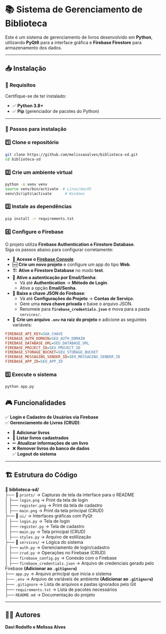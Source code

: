 # 📚 Sistema de Gerenciamento de Biblioteca

Este é um sistema de gerenciamento de livros desenvolvido em **Python**, utilizando **PyQt6** para a interface gráfica e **Firebase Firestore** para armazenamento dos dados.

---

## 📥 **Instalação**

### 🔧 **Requisitos**
Certifique-se de ter instalado:
- ✅ **Python 3.8+**
- ✅ **Pip** (gerenciador de pacotes do Python)

---

### 📌 **Passos para instalação**

### 1️⃣ **Clone o repositório**
```bash
git clone https://github.com/melissaoalves/biblioteca-sd.git
cd biblioteca-sd
```

### 2️⃣ **Crie um ambiente virtual** 
```bash
python -m venv venv
source venv/bin/activate  # Linux/macOS
venv\Scripts\activate      # Windows
```

### 3️⃣ **Instale as dependências**
```bash
pip install -r requirements.txt
```

### 4️⃣ **Configure o Firebase**  
O projeto utiliza **Firebase Authentication e Firestore Database**.  
Siga os passos abaixo para configurar corretamente:

- 🔗 **Acesse o [Firebase Console](https://console.firebase.google.com/)**  
- 🆕 **Crie um novo projeto** e configure um app do tipo **Web**.  
- 🏗 **Ative o Firestore Database** no modo **test**.  
- 🔐 **Ative a autenticação por Email/Senha**:  
  - Vá até **Authentication** → **Método de Login**.  
  - Ative a opção **Email/Senha**.  
- 🔑 **Baixe a chave JSON do Firebase**:  
  - Vá até **Configurações do Projeto** → **Contas de Serviço**.  
  - Gere uma **nova chave privada** e baixe o arquivo JSON.  
  - Renomeie para **`firebase_credentials.json`** e mova para a pasta `services/`.  
- 📝 **Crie um arquivo `.env` na raiz do projeto** e adicione as seguintes variáveis:  
```ini
FIREBASE_API_KEY=SUA_CHAVE
FIREBASE_AUTH_DOMAIN=SEU_AUTH_DOMAIN
FIREBASE_DATABASE_URL=SEU_DATABASE_URL
FIREBASE_PROJECT_ID=SEU_PROJECT_ID
FIREBASE_STORAGE_BUCKET=SEU_STORAGE_BUCKET
FIREBASE_MESSAGING_SENDER_ID=SEU_MESSAGING_SENDER_ID
FIREBASE_APP_ID=SEU_APP_ID
```

### 5️⃣ **Execute o sistema**
   ```bash
   python app.py
   ```

## 🎮 **Funcionalidades**
✅ **Login e Cadastro de Usuários via Firebase**  
✅ **Gerenciamento de Livros (CRUD)**:  
- 📌 **Adicionar livros**  
- 📄 **Listar livros cadastrados**  
- ✏ **Atualizar informações de um livro**  
- ❌ **Remover livros do banco de dados**  
✅ **Logout do sistema**

---

## 🏗 **Estrutura do Código**
📂 **biblioteca-sd/**  
├── 📂 `prints/` → Capturas de tela da interface para o README  
│   ├── `login.png` → Print da tela de login  
│   ├── `register.png` → Print da tela de cadastro  
│   ├── `main.png` → Print da tela principal (CRUD)  
├── 📂 `ui/` → Interfaces gráficas com PyQt  
│   ├── `login.py` → Tela de login  
│   ├── `register.py` → Tela de cadastro  
│   ├── `main.py` → Tela principal (CRUD)  
│   ├── `styles.py` → Arquivo de estilização  
├── 📂 `services/` → Lógica do sistema  
│   ├── `auth.py` → Gerenciamento de login/cadastro  
│   ├── `crud.py` → Operações no Firebase (CRUD)  
│   ├── `firebase_config.py` → Conexão com o Firebase  
│   ├── `firebase_credentials.json` → Arquivo de credenciais gerado pelo Firebase **(Adicionar ao `.gitignore`)**                    
├── `app.py` → Arquivo principal que inicia o sistema                                              
├── `.env` → Arquivo de variáveis de ambiente **(Adicionar ao `.gitignore`)**  
├── `.gitignore` → Lista de arquivos e pastas ignorados pelo Git    
├── `requirements.txt` → Lista de pacotes necessários    
├── `README.md` → Documentação do projeto  

---

## 👨‍💻 **Autores**
**Davi Rodolfo e Melissa Alves**
  